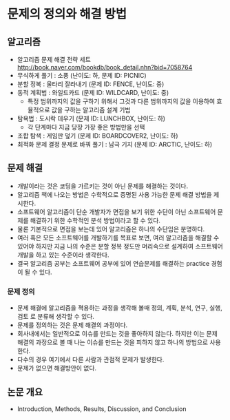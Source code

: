 # 문제의 정의와 해결 방법

<!--
description = 정리자료
tag = think, engineering
-->

## 알고리즘
- 알고리즘 문제 해결 전략 세트 http://book.naver.com/bookdb/book_detail.nhn?bid=7058764
- 무식하게 풀기 : 소풍 (난이도: 하, 문제 ID: PICNIC)
- 분할 정복 : 울타리 잘라내기 (문제 ID: FENCE, 난이도: 중)
- 동적 계획법 : 와일드카드 (문제 ID: WILDCARD, 난이도: 중)
  - 특정 범위까지의 값을 구하기 위해서 그것과 다른 범위까지의 값을 이용하여 효율적으로 값을 구하는 알고리즘 설계 기법
- 탐욕법 : 도시락 데우기 (문제 ID: LUNCHBOX, 난이도: 하)
  - 각 단계마다 지금 당장 가장 좋은 방법만을 선택
- 조합 탐색 : 게임판 덮기 (문제 ID: BOARDCOVER2, 난이도: 하)
- 최적화 문제 결정 문제로 바꿔 풀기 : 남극 기지 (문제 ID: ARCTIC, 난이도: 하)

## 문제 해결
- 개발이라는 것은 코딩을 가르키는 것이 아닌 문제를 해결하는 것이다.
- 알고리즘 책에 나오는 방법은 수학적으로 증명된 사용 가능한 문제 해결 방법을 제시한다.
- 소프트웨어 알고리즘이 단순 개발자가 면접을 보기 위한 수단이 아닌 소프트웨어 문제를 해결하기 위한 수학적인 분석 방법이라고 할 수 있다.
- 물론 기본적으로 면접을 보는데 있어 알고리즘은 하나의 수단임은 분명하다.
- 여러 혹은 모든 소프트웨어를 개발하기를 목표로 보면, 여러 알고리즘을 해결할 수 있어야 하지만 지금 나의 수준은 분할 정복 정도만 머리속으로 설계하여 소프트웨어 개발을 하고 있는 수준이라 생각한다.
- 결국 알고리즘 공부는 소프트웨어 공부에 있어 연습문제를 해결하는 practice 경험이 될 수 있다.

### 문제 정의
- 문제 해결에 알고리즘을 젹용하는 과정을 생각해 볼때 정의, 계획, 분석, 연구, 실행, 검토 로 분류해 생각할 수 있다.
- 문제를 정의하는 것은 문제 해결의 과정이다.
- 회사내에서는 일반적으로 이슈를 만드는 것을 좋아하지 않는다. 하지만 이는 문제 해결의 과정으로 볼 때 나는 이슈를 만드는 것을 피하지 않고 하나의 방법으로 사용한다.
- 다수의 경우 여기에서 다른 사람과 관점적 문제가 발생한다.
- 문제가 없으면 해결방안이 없다.

## 논문 개요
- Introduction, Methods, Results, Discussion, and Conclusion
